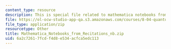 ```yaml
---
content_type: resource
description: This is special file related to mathematica notebooks from recitations.
file: https://ol-ocw-studio-app-qa.s3.amazonaws.com/courses/8-04-quantum-physics-i-spring-2013/6a2c72617fcdf4d8e534acfca5edc113_Mathematica_Notebooks_from_Recitations_nb.zip
file_type: application/zip
resourcetype: Other
title: Mathematica_Notebooks_from_Recitations_nb.zip
uid: 6a2c7261-7fcd-f4d8-e534-acfca5edc113
---
```

